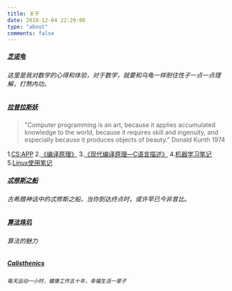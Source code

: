 ```yaml
---
title: 关于
date: 2018-12-04 22:29:00
type: "about"
comments: false
---
```

##### [芝诺龟]()

###### 这里是我对数学的心得和体验，对于数学，就要和乌龟一样耐住性子一点一点理解，打熬内功。

##### [拉普拉斯妖]()

>"Computer programming is an art, because it applies accumulated knowledge to the world, because it requires skill and ingenuity, and especially because it produces objects of beauty."
>Donald Kunth 1974


1.[CS:APP](http://jinzhnegxu.online/2019/02/09/深入理解计算机系统/)
2.[《编译原理》](http://jinzhnegxu.online/2019/03/03/《编译原理》龙书第四版/)
3.[《现代编译原理—C语言描述》](http://jinzhnegxu.online/2019/03/03/《现代编译原理-C语言描述》虎书/)
4.[机器学习笔记](http://jinzhnegxu.online/2019/03/03/山财机器学习/)
5.[Linux使用笔记](http://jinzhnegxu.online/2019/03/27/Linux使用笔记/)

##### [忒修斯之船]()
###### 古希腊神话中的忒修斯之船，当你到达终点时，或许早已今非昔比。

##### [算法珠玑]()
###### 算法的魅力

##### [Calisthenics]()
###### `每天运动一小时，健康工作五十年，幸福生活一辈子`